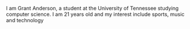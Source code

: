 I am Grant Anderson, a student at the University of Tennessee studying computer science. I am 21 years old and my interest include sports, music and technology